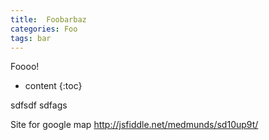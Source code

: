 ```yaml
---
title:  Foobarbaz
categories: Foo
tags: bar
---
```

Foooo!

* content
{:toc}


sdfsdf
sdfags

Site for google map
http://jsfiddle.net/medmunds/sd10up9t/
